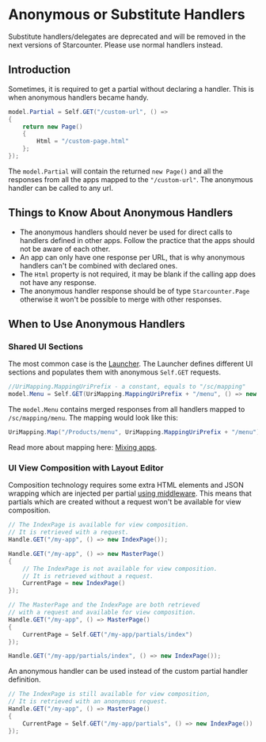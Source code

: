 # Anonymous or Substitute Handlers
<aside class="notice">Substitute handlers/delegates are deprecated and will be removed in the next versions of Starcounter. Please use normal handlers instead.</aside>

## Introduction

Sometimes, it is required to get a partial without declaring a handler. This is when anonymous handlers became handy.

```csharp
model.Partial = Self.GET("/custom-url", () =>
{
    return new Page()
    {
        Html = "/custom-page.html"
    };
});
```

The `model.Partial` will contain the returned `new Page()` and all the responses from all the apps mapped to the `"/custom-url"`. The anonymous handler can be called to any url.

## Things to Know About Anonymous Handlers

* The anonymous handlers should never be used for direct calls to handlers defined in other apps. Follow the practice that the apps should not be aware of each other.
* An app can only have one response per URL, that is why anonymous handlers can't be combined with declared ones.
* The `Html` property is not required, it may be blank if the calling app does not have any response.
* The anonymous handler response should be of type `Starcounter.Page` otherwise it won't be possible to merge with other responses.

## When to Use Anonymous Handlers

### Shared UI Sections

The most common case is the [Launcher](https://github.com/starcounterapps/launcher). The Launcher defines different UI sections and populates them with anonymous `Self.GET` requests.

```csharp
//UriMapping.MappingUriPrefix - a constant, equals to "/sc/mapping"
model.Menu = Self.GET(UriMapping.MappingUriPrefix + "/menu", () => new Page());
```

The `model.Menu` contains merged responses from all handlers mapped to `/sc/mapping/menu`. The mapping would look like this:

```csharp
UriMapping.Map("/Products/menu", UriMapping.MappingUriPrefix + "/menu");
```

Read more about mapping here: [Mixing apps]().

### UI View Composition with Layout Editor

Composition technology requires some extra HTML elements and JSON wrapping which are injected per partial [using middleware](middleware.md). This means that partials which are created without a request won't be available for view composition.

```csharp
// The IndexPage is available for view composition.
// It is retrieved with a request.
Handle.GET("/my-app", () => new IndexPage());
```

```csharp
Handle.GET("/my-app", () => new MasterPage()
{
    // The IndexPage is not available for view composition.
    // It is retrieved without a request.
    CurrentPage = new IndexPage()
});
```

```csharp
// The MasterPage and the IndexPage are both retrieved
// with a request and available for view composition.
Handle.GET("/my-app", () => MasterPage()
{
    CurrentPage = Self.GET("/my-app/partials/index")
});

Handle.GET("/my-app/partials/index", () => new IndexPage());
```

An anonymous handler can be used instead of the custom partial handler definition.

```csharp
// The IndexPage is still available for view composition,
// It is retrieved with an anonymous request.
Handle.GET("/my-app", () => MasterPage()
{
    CurrentPage = Self.GET("/my-app/partials", () => new IndexPage())
});
```

